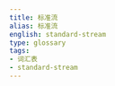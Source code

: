 ```yaml
---
title: 标准流
alias: 标准流
english: standard-stream
type: glossary
tags:
- 词汇表
- standard-stream
---
```

